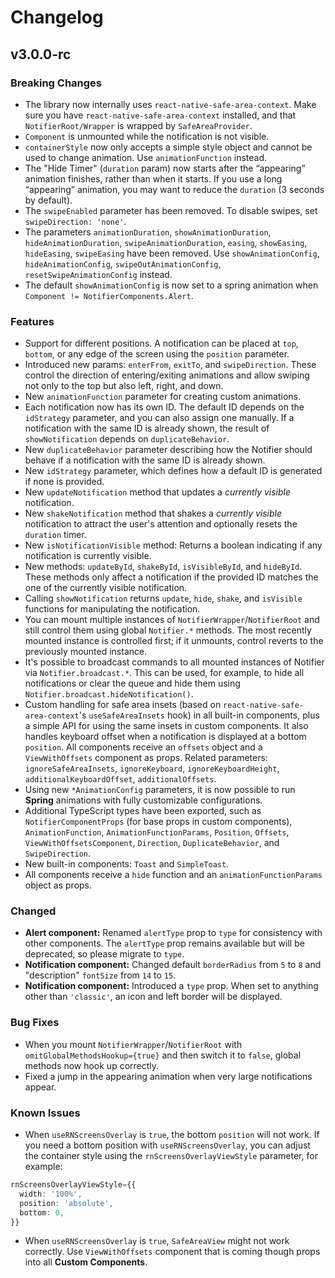 # Changelog

## v3.0.0-rc

### Breaking Changes
- The library now internally uses `react-native-safe-area-context`. Make sure you have `react-native-safe-area-context` installed, and that `NotifierRoot/Wrapper` is wrapped by `SafeAreaProvider`.
- `Component` is unmounted while the notification is not visible.
- `containerStyle` now only accepts a simple style object and cannot be used to change animation. Use `animationFunction` instead.
- The "Hide Timer" (`duration` param) now starts after the “appearing” animation finishes, rather than when it starts. If you use a long “appearing” animation, you may want to reduce the `duration` (3 seconds by default).
- The `swipeEnabled` parameter has been removed. To disable swipes, set `swipeDirection: 'none'`.
- The parameters `animationDuration`, `showAnimationDuration`, `hideAnimationDuration`, `swipeAnimationDuration`, `easing`, `showEasing`, `hideEasing`, `swipeEasing` have been removed. Use `showAnimationConfig`, `hideAnimationConfig`, `swipeOutAnimationConfig`, `resetSwipeAnimationConfig` instead.
- The default `showAnimationConfig` is now set to a spring animation when `Component != NotifierComponents.Alert`.

### Features
- Support for different positions. A notification can be placed at `top`, `bottom`, or any edge of the screen using the `position` parameter.
- Introduced new params: `enterFrom`, `exitTo`, and `swipeDirection`. These control the direction of entering/exiting animations and allow swiping not only to the top but also left, right, and down.
- New `animationFunction` parameter for creating custom animations.
- Each notification now has its own ID. The default ID depends on the `idStrategy` parameter, and you can also assign one manually. If a notification with the same ID is already shown, the result of `showNotification` depends on `duplicateBehavior`.
- New `duplicateBehavior` parameter describing how the Notifier should behave if a notification with the same ID is already shown.
- New `idStrategy` parameter, which defines how a default ID is generated if none is provided.
- New `updateNotification` method that updates a _currently visible_ notification.
- New `shakeNotification` method that shakes a _currently visible_ notification to attract the user's attention and optionally resets the `duration` timer.
- New `isNotificationVisible` method: Returns a boolean indicating if any notification is currently visible.
- New methods: `updateById`, `shakeById`, `isVisibleById`, and `hideById`. These methods only affect a notification if the provided ID matches the one of the currently visible notification.
- Calling `showNotification` returns `update`, `hide`, `shake`, and `isVisible` functions for manipulating the notification.
- You can mount multiple instances of `NotifierWrapper`/`NotifierRoot` and still control them using global `Notifier.*` methods. The most recently mounted instance is controlled first; if it unmounts, control reverts to the previously mounted instance.
- It's possible to broadcast commands to all mounted instances of Notifier via `Notifier.broadcast.*`. This can be used, for example, to hide all notifications or clear the queue and hide them using `Notifier.broadcast.hideNotification()`.
- Custom handling for safe area insets (based on `react-native-safe-area-context`'s `useSafeAreaInsets` hook) in all built-in components, plus a simple API for using the same insets in custom components. It also handles keyboard offset when a notification is displayed at a bottom `position`. All components receive an `offsets` object and a `ViewWithOffsets` component as props. Related parameters: `ignoreSafeAreaInsets`, `ignoreKeyboard`, `ignoreKeyboardHeight`, `additionalKeyboardOffset`, `additionalOffsets`.
- Using new `*AnimationConfig` parameters, it is now possible to run **Spring** animations with fully customizable configurations.
- Additional TypeScript types have been exported, such as `NotifierComponentProps` (for base props in custom components), `AnimationFunction`, `AnimationFunctionParams`, `Position`, `Offsets`, `ViewWithOffsetsComponent`, `Direction`, `DuplicateBehavior`, and `SwipeDirection`.
- New built-in components: `Toast` and `SimpleToast`.
- All components receive a `hide` function and an `animationFunctionParams` object as props.

### Changed
- **Alert component:** Renamed `alertType` prop to `type` for consistency with other components. The `alertType` prop remains available but will be deprecated, so please migrate to `type`.
- **Notification component:** Changed default `borderRadius` from `5` to `8` and "description" `fontSize` from `14` to `15`.
- **Notification component:** Introduced a `type` prop. When set to anything other than `'classic'`, an icon and left border will be displayed.

### Bug Fixes
- When you mount `NotifierWrapper`/`NotifierRoot` with `omitGlobalMethodsHookup={true}` and then switch it to `false`, global methods now hook up correctly.
- Fixed a jump in the appearing animation when very large notifications appear.

### Known Issues
- When `useRNScreensOverlay` is `true`, the bottom `position` will not work. If you need a bottom position with `useRNScreensOverlay`, you can adjust the container style using the `rnScreensOverlayViewStyle` parameter, for example:

```typescript
rnScreensOverlayViewStyle={{
  width: '100%',
  position: 'absolute',
  bottom: 0,
}}
```
- When `useRNScreensOverlay` is `true`, `SafeAreaView` might not work correctly. Use `ViewWithOffsets` component that is coming though props into all **Custom Components**.
